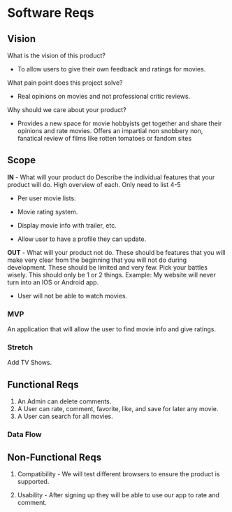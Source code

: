 # Software Reqs

## Vision

What is the vision of this product?

- To allow users to give their own feedback and ratings for movies.

What pain point does this project solve?

- Real opinions on movies and not professional critic reviews.

Why should we care about your product?

- Provides a new space for movie hobbyists get together and share their opinions and rate movies. Offers an impartial non snobbery non, fanatical review of films like rotten tomatoes or fandom sites

## Scope

**IN** - What will your product do
Describe the individual features that your product will do.
High overview of each. Only need to list 4-5

- Per user movie lists.

- Movie rating system.

- Display movie info with trailer, etc.

- Allow user to have a profile they can update.

**OUT** - What will your product not do.
These should be features that you will make very clear from the beginning that you will not do during development. These should be limited and very few. Pick your battles wisely. This should only be 1 or 2 things. Example: My website will never turn into an IOS or Android app.

- User will not be able to watch movies.

### MVP

An application that will allow the user to find movie info and give ratings.

### Stretch

Add TV Shows.

## Functional Reqs

1. An Admin can delete comments.
2. A User can rate, comment, favorite, like, and save for later any movie.
3. A User can search for all movies.

### Data Flow



## Non-Functional Reqs

1. Compatibility - We will test different browsers to ensure the product is supported.

2. Usability - After signing up they will be able to use our app to rate and comment. 
